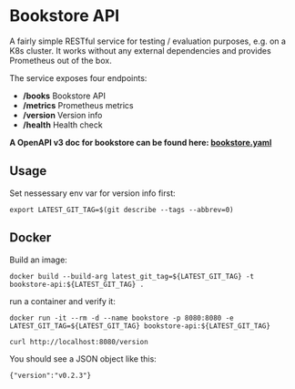 # Bookstore API
A fairly simple RESTful service for testing / evaluation purposes, e.g. on a K8s cluster. It works without any external dependencies and provides Prometheus out of the box.

The service exposes four endpoints:

- **/books**    Bookstore API
- **/metrics**  Prometheus metrics
- **/version**  Version info
- **/health**   Health check

**A OpenAPI v3 doc for bookstore can be found here: [bookstore.yaml](api/bookstore.yaml)**

## Usage
Set nessessary env var for version info first:
```
export LATEST_GIT_TAG=$(git describe --tags --abbrev=0)
```

## Docker
Build an image:
```
docker build --build-arg latest_git_tag=${LATEST_GIT_TAG} -t bookstore-api:${LATEST_GIT_TAG} .
```
run a container and verify it:
```
docker run -it --rm -d --name bookstore -p 8080:8080 -e LATEST_GIT_TAG=${LATEST_GIT_TAG} bookstore-api:${LATEST_GIT_TAG}

curl http://localhost:8080/version
```
You should see a JSON object like this:
```
{"version":"v0.2.3"}
```
